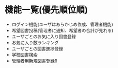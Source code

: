 # 機能一覧(優先順位順)

- ログイン機能(ユーザはあらかじめ作成、管理者機能)
- 希望図書投稿(管理者に通知、希望者の合計が見れる)
- ユーザごとのお気に入り図書登録
- お気に入り数ランキング
- ユーザごとの図書進捗登録
- 学校図書検索
- 管理者用新規図書登録ß
